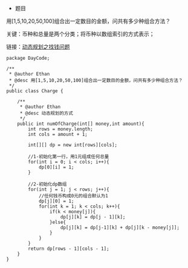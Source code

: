 - 题目

用[1,5,10,20,50,100]组合出一定数目的金额，问共有多少种组合方法？

关键：币种和总量是两个分类；将币种以数组索引的方式表示；

链接：[动态规划之找钱问题](https://www.cnblogs.com/little-YTMM/p/5372680.html)

```
package DayCode;

/**
 * @author Ethan
 * @desc 用[1,5,10,20,50,100]组合出一定数目的金额，问共有多少种组合方法？
 */
public class Charge {
	
	/**
	 * @author Ethan
	 * @desc 动态规划的方式 
	 */
	public int numOfCharge(int[] money,int amount){
		int rows = money.length;
		int cols = amount + 1;
		
		int[][] dp = new int[rows][cols];
		
		//1-初始化第一行，用1元组成任何总量
		for(int i = 0; i < cols; i++){
			dp[0][i] = 1;
		}
		
		//2-初始化dp数组
		for(int j = 1; j < rows; j++){
			//任何钱币构成0元的组合默认为1
			dp[j][0] = 1;
			for(int k = 1; k < cols; k++){
				if(k < money[j]){
					dp[j][k] = dp[j - 1][k];
				}else{
					dp[j][k] = dp[j-1][k] + dp[j][k - money[j]];
				}
			}
		}
		return dp[rows - 1][cols - 1];
	}
}
```
